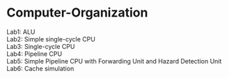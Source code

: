 # Computer-Organization
Lab1: ALU <br>
Lab2: Simple single-cycle CPU<br>
Lab3: Single-cycle CPU <br>
Lab4: Pipeline CPU <br>
Lab5: Simple Pipeline CPU with Forwarding Unit and Hazard Detection Unit <br>
Lab6: Cache simulation <br>
